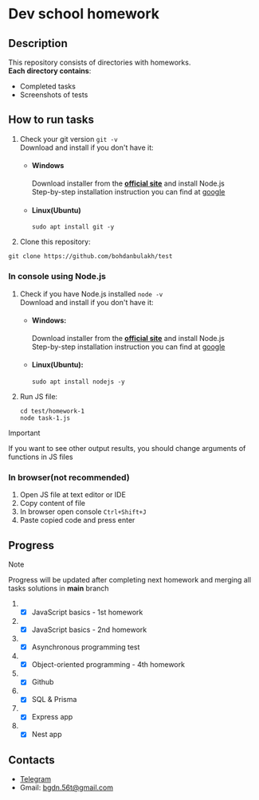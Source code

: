 

# Dev school homework

##  Description
This repository consists of directories with homeworks.\
**Each directory contains**:
 + Completed tasks
 + Screenshots of tests

##  How to run tasks
 1. Check your git version `git -v`\
    Download and install if you don't have it:

    + #### Windows
      Download installer from the [**official site**](https://git-scm.com/downloads) and install Node.js\
      Step-by-step installation instruction you can find at [google](https://www.google.com/search?q=git+windows+install)

    + #### Linux(Ubuntu)
       ```$(bash)
       sudo apt install git -y
       ```

 2. Clone this repository:
   ```
   git clone https://github.com/bohdanbulakh/test
   ```

### In console using Node.js
 1. Check if you have Node.js installed `node -v`\
    Download and install if you don't have it:

    + #### Windows:
        Download installer from the [**official site**](https://nodejs.org/en/download) and install Node.js\
        Step-by-step installation instruction you can find at [google](https://www.google.com/search?q=nodejs+windows+install)

    + #### Linux(Ubuntu):
        ```$(bash)
        sudo apt install nodejs -y
        ```

 2. Run JS file:
    ```
    cd test/homework-1
    node task-1.js
    ```

>[!IMPORTANT]
> If you want to see other output results, you should change arguments of functions in JS files

### In browser(not recommended)
 1. Open JS file at text editor or IDE
 2. Copy content of file
 3. In browser open console `Ctrl+Shift+J`
 4. Paste copied code and press enter

## Progress
>[!NOTE]
>Progress will be updated after completing next homework and merging all tasks solutions in **main** branch

 1. + [X] JavaScript basics - 1st homework
 2. + [X] JavaScript basics - 2nd homework
 3. + [X] Asynchronous programming test
 4. + [X] Object-oriented programming - 4th homework
 5. + [X] Github
 6. + [X] SQL & Prisma
 7. + [X] Express app
 8. + [X] Nest app

## Contacts
+ [Telegram](https://t.me/Bo_h_dan)
+ Gmail: bgdn.56t@gmail.com
